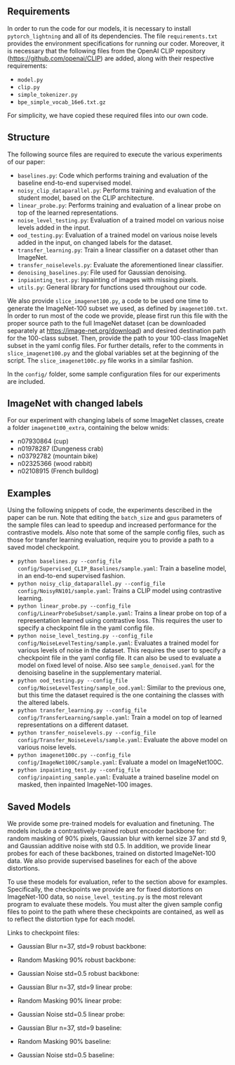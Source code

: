 ## Requirements

In order to run the code for our models, it is necessary to install ```pytorch_lightning``` and all of its dependencies. The file ```requirements.txt``` provides the environment specifications for running our coder. Moreover, it is necessary that the following files from the OpenAI CLIP repository (https://github.com/openai/CLIP) are added, along with their respective requirements:
- ```model.py```
- ```clip.py```
- ```simple_tokenizer.py```
- ```bpe_simple_vocab_16e6.txt.gz```

For simplicity, we have copied these required files into our own code.

## Structure

The following source files are required to execute the various experiments of our paper:
- ```baselines.py```: Code which performs training and evaluation of the baseline end-to-end supervised model.
- ```noisy_clip_dataparallel.py```: Performs training and evaluation of the student model, based on the CLIP architecture.
- ```linear_probe.py```: Performs training and evaluation of a linear probe on top of the learned representations.
- ```noise_level_testing.py```: Evaluation of a trained model on various noise levels added in the input.
- ```ood_testing.py```: Evaluation of a trained model on various noise levels added in the input, on changed labels for the dataset.
- ```transfer_learning.py```: Train a linear classifier on a dataset other than ImageNet.
- ```transfer_noiselevels.py```: Evaluate the aforementioned linear classifier.
- ```denoising_baselines.py```: File used for Gaussian denoising.
- ```inpiainting_test.py```: Inpainting of images with missing pixels.
- ```utils.py```: General library for functions used throughout our code.

We also provide ```slice_imagenet100.py```, a code to be used one time to generate the ImageNet-100 subset we used, as defined by ```imagenet100.txt```. In order to run most of the code we provide, please first run this file with the proper source path to the full ImageNet dataset (can be downloaded separately at https://image-net.org/download) and desired destination path for the 100-class subset. Then, provide the path to your 100-class ImageNet subset in the yaml config files. For further details, refer to the comments in ```slice_imagenet100.py``` and the global variables set at the beginning of the script. The ```slice_imagenet100c.py``` file works in a similar fashion.

In the ```config/``` folder, some sample configuration files for our experiments are included.

## ImageNet with changed labels

For our experiment with changing labels of some ImageNet classes, create a folder ```imagenet100_extra```, containing the below wnids:
- n07930864 (cup)
- n01978287 (Dungeness crab)
- n03792782 (mountain bike)
- n02325366 (wood rabbit)
- n02108915 (French bulldog)

## Examples

Using the following snippets of code, the experiments described in the paper can be run. Note that editing the ```batch_size``` and ```gpus``` parameters of the sample files can lead to speedup and increased performance for the contrastive models. Also note that some of the sample config files, such as those for transfer learning evaluation, require you to provide a path to a saved model checkpoint.

- ```python baselines.py --config_file config/Supervised_CLIP_Baselines/sample.yaml```: Train a baseline model, in an end-to-end supervised fashion.
- ```python noisy_clip_dataparallel.py --config_file config/NoisyRN101/sample.yaml```: Trains a CLIP model using contrastive learning.
- ```python linear_probe.py --config_file config/LinearProbeSubset/sample.yaml```: Trains a linear probe on top of a representation learned using contrastive loss. This requires the user to specify a checkpoint file in the yaml config file.
- ```python noise_level_testing.py --config_file config/NoiseLevelTesting/sample.yaml```: Evaluates a trained model for various levels of noise in the dataset. This requires the user to specify a checkpoint file in the yaml config file. It can also be used to evaluate a model on fixed level of noise. Also see ```sample_denoised.yaml``` for the denoising baseline in the supplementary material.
- ```python ood_testing.py --config_file config/NoiseLevelTesting/sample_ood.yaml```: Similar to the previous one, but this time the dataset required is the one containing the classes with the altered labels.
- ```python transfer_learning.py --config_file config/TransferLearning/sample.yaml```: Train a model on top of learned representations on a different dataset.
- ```python transfer_noiselevels.py --config_file config/Transfer_NoiseLevels/sample.yaml```: Evaluate the above model on various noise levels.
- ```python imagenet100c.py --config_file config/ImageNet100C/sample.yaml```: Evaluate a model on ImageNet100C.
- ```python inpainting_test.py --config_file config/inpainting_sample.yaml```: Evaluate a trained baseline model on masked, then inpainted ImageNet-100 images.

## Saved Models

We provide some pre-trained models for evaluation and finetuning. The models include a contrastively-trained robust encoder backbone for: random masking of 90% pixels, Gaussian blur with kernel size 37 and std 9, and Gaussian additive noise with std 0.5. In addition, we provide linear probes for each of these backbones, trained on distorted ImageNet-100 data. We also provide supervised baselines for each of the above distortions.

To use these models for evaluation, refer to the section above for examples. Specifically, the checkpoints we provide are for fixed distortions on ImageNet-100 data, so ```noise_level_testing.py``` is the most relevant program to evaluate these models. You must alter the given sample config files to point to the path where these checkpoints are contained, as well as to reflect the distortion type for each model. 

Links to checkpoint files:
- Gaussian Blur n=37, std=9 robust backbone:
- Random Masking 90% robust backbone: 
- Gaussian Noise std=0.5 robust backbone:

- Gaussian Blur n=37, std=9 linear probe:
- Random Masking 90% linear probe: 
- Gaussian Noise std=0.5 linear probe:

- Gaussian Blur n=37, std=9 baseline:
- Random Masking 90% baseline: 
- Gaussian Noise std=0.5 baseline:
